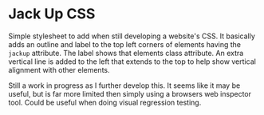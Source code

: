 # Jack Up CSS

Simple stylesheet to add when still developing a website's CSS.  It basically
adds an outline and label to the top left corners of elements having the
`jackup` attribute.  The label shows that elements class attribute.  An extra
vertical line is added to the left that extends to the top to help show
vertical alignment with other elements.

Still a work in progress as I further develop this.  It seems like it may be
useful, but is far more limited then simply using a browsers web inspector
tool.  Could be useful when doing visual regression testing.
